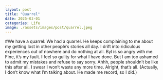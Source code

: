 ```yaml
---
layout: post
title: "Quarrel"
date: 2025-03-01
categories: Life
image: ./assets/images/post/quarrel.jpeg
---
```

#We have a quarrel: 
We had a quarrel. He keeps complaining to me about my getting lost in other people’s stories all day. I drift into ridiculous experiences out of nowhere and do nothing at all. Byl is so angry with me. Fine, it’s my fault. I feel so guilty for what I have done. But I am too ashamed to admit my mistakes and refuse to say sorry. Ahhh, people shouldn’t be like this after all. I swear I won’t waste any more time. Alright, that’s all. (Actually, I don’t know what I’m talking about. He made me record, so I did.)
